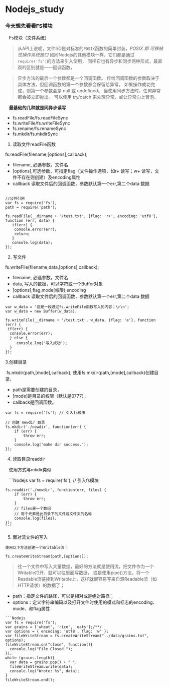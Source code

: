 # Nodejs_study

### 今天想先看看FS模块

    Fs模块（文件系统）
    
> 从API上说呢，文件I/O是对标准的`POSIX`函数的简单封装，*POSIX 即 可移植性操作系统接口*
> 如同Nodejs的其他模块一样，它们都是通过`require('fs')`的方法来引入使用，
> 同样它也有异步和同步两种形式，最直观的区别就是——回调函数，

>异步方法的最后一个参数都是一个回调函数。 传给回调函数的参数取决于具体方法，但回调函数的第一个参数都会保留给异常。 如果操作成功完成，则第一个参数会是 null 或 undefined。
>当使用同步方法时，任何异常都会被立即抛出。 可以使用 try/catch 来处理异常，或让异常向上冒泡。
 
    __最基础的几种就是同异步读写__
    
* fs.readFile/fs.readFileSync
* fs.writeFile/fs.writeFileSync
* fs.rename/fs.renameSync
* fs.mkdir/fs.mkdirSync

1. 读取文件readFile函数

  fs.readFile(filename,[options],callback);
  
 * filename, 必选参数，文件名
 * [options],可选参数，可指定flag（文件操作选项，如r+ 读写；w+ 读写，文件不存在则创建）及encoding属性
 * callback 读取文件后的回调函数，参数默认第一个err,第二个data 数据
 
 ```Nodejs
 
 //公共引用
 var fs = require('fs'),
 path = require('path');
 
 fs.readFile(__dirname + '/test.txt', {flag: 'r+', encoding: 'utf8'}, function (err, data) {
    if(err) {
     console.error(err);
     return;
    }
    console.log(data);
});
```

   
2. 写文件

  fs.writeFile(filename,data,[options],callback);
  
 * filename, 必选参数，文件名
 * data, 写入的数据，可以字符或一个Buffer对象
 * [options],flag,mode(权限),encoding
 * callback 读取文件后的回调函数，参数默认第一个err,第二个data 数据
  
  ```Nodejs
  var w_data = '这是一段通过fs.writeFile函数写入的内容；\r\n';
  var w_data = new Buffer(w_data);
  
  fs.writeFile(__dirname + '/test.txt', w_data, {flag: 'a'}, function (err) {
   if(err) {
    console.error(err);
    } else {
       console.log('写入成功');
    }
  });
```

3.创建目录

  fs.mkdir(path,[mode],callback);
  使用fs.mkdir(path,[mode],callback)创建目录，
  
  * path是需要创建的目录，
  * [mode]是目录的权限（默认是0777），
  * callback是回调函数。
  
  ```Nodejs
  var fs = require('fs'); // 引入fs模块  
  
  // 创建 newdir 目录  
  fs.mkdir('./newdir', function(err) {  
      if (err) {  
          throw err;  
      }  
      console.log('make dir success.');  
  });  
  
  ```
  
  4. 读取目录readdir
  
    使用方式与mkdir类似
    
    ```Nodejs
    var fs = require('fs'); // 引入fs模块  
  
    fs.readdir('./newdir', function(err, files) {  
        if (err) {  
            throw err;  
        }  
        // files是一个数组  
        // 每个元素是此目录下的文件或文件夹的名称  
        console.log(files);  
    }); 
    ```
    
   5. 面对流文件的写入
   
    使用以下方法创建一个Writable流：

    fs.createWriteStream(path,[options]);
   
 > 往一个文件中写入大量数据，最好的方法就是使用流，把文件作为一个Writable打开，就可以往里面写数据，
 > 或是使用pipe()方法，将一个Readable流链接到Writable上，这样就很容易写来自源Readable流（如HTTP请求）的数据了；
    
   * path：指定文件的路径，可以是相对或是绝对路径；
   * options：定义字符串编码以及打开文件时使用的模式和标志的encoding、mode、和flag属性
    
    ```Nodejs
    var fs = require('fs');
    var grains = ['wheat', 'rice', 'oats'];/**/
    var options = { encoding: 'utf8', flag: 'w' };
    var fileWriteStream = fs.createWriteStream("../data/grains.txt",  options);
    fileWriteStream.on("close", function(){
      console.log("File Closed.");
    });
    while (grains.length){
      var data = grains.pop() + " ";
      fileWriteStream.write(data);
      console.log("Wrote: %s", data);
    }
    fileWriteStream.end();
   ```
   
